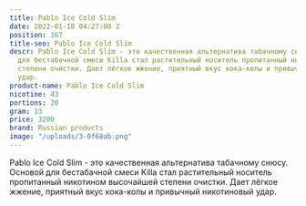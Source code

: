 ```yaml
---
title: Pablo Ice Cold Slim
date: 2022-01-18 04:27:00 Z
position: 167
title-seo: Pablo Ice Cold Slim
descr: Pablo Ice Cold Slim - это качественная альтернатива табачному снюсу. Основой
  для бестабачной смеси Killa стал растительный носитель пропитанный никотином высочайшей
  степени очистки. Дает лёгкое жжение, приятный вкус кока-колы и привычный никотиновый
  удар.
product-name: Pablo Ice Cold Slim
nicotine: 43
portions: 20
gram: 13
price: 3200
brand: Russian products
image: "/uploads/3-0f68ab.png"
---
```


Pablo Ice Cold Slim - это качественная альтернатива табачному снюсу. Основой для бестабачной смеси Killa стал растительный носитель пропитанный никотином высочайшей степени очистки. Дает лёгкое жжение, приятный вкус кока-колы и привычный никотиновый удар.